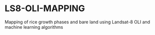 # LS8-OLI-MAPPING
Mapping of rice growth phases and bare land using Landsat-8 OLI and machine learning algorithms
